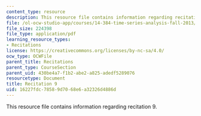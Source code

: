 ```yaml
---
content_type: resource
description: This resource file contains information regarding recitation 9.
file: /ol-ocw-studio-app/courses/14-384-time-series-analysis-fall-2013/16227fdc78589d7068e6a32326d4886d_MIT14_384F13_rec9.pdf
file_size: 224398
file_type: application/pdf
learning_resource_types:
- Recitations
license: https://creativecommons.org/licenses/by-nc-sa/4.0/
ocw_type: OCWFile
parent_title: Recitations
parent_type: CourseSection
parent_uid: 430be4a7-f1b2-abe2-a825-adedf5289076
resourcetype: Document
title: Recitation 9
uid: 16227fdc-7858-9d70-68e6-a32326d4886d
---
```

This resource file contains information regarding recitation 9.